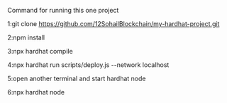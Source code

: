 Command for running this one project


1:git clone https://github.com/12SohailBlockchain/my-hardhat-project.git

2:npm install

3:npx hardhat compile

4:npx hardhat run scripts/deploy.js --network localhost

5:open another terminal and start hardhat node 

6:npx hardhat node
